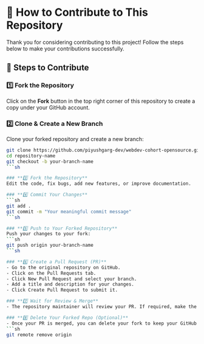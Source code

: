 # 🚀 How to Contribute to This Repository  

Thank you for considering contributing to this project! Follow the steps below to make your contributions successfully.  

## 📌 Steps to Contribute  

### **1️⃣ Fork the Repository**  
Click on the **Fork** button in the top right corner of this repository to create a copy under your GitHub account.  

### **2️⃣ Clone & Create a New Branch**  
Clone your forked repository and create a new branch:  
```sh
git clone https://github.com/piyushgarg-dev/webdev-cohort-opensource.git
cd repository-name
git checkout -b your-branch-name
```sh

### **3️⃣ Fork the Repository** 
Edit the code, fix bugs, add new features, or improve documentation.

### **4️⃣ Commit Your Changes**
```sh
git add .
git commit -m "Your meaningful commit message"
```sh

### **5️⃣ Push to Your Forked Repository**
Push your changes to your fork:
```sh
git push origin your-branch-name
```sh

### **6️⃣ Create a Pull Request (PR)**
- Go to the original repository on GitHub.
- Click on the Pull Requests tab.
- Click New Pull Request and select your branch.
- Add a title and description for your changes.
- Click Create Pull Request to submit it.

### **7️⃣ Wait for Review & Merge**
- The repository maintainer will review your PR. If required, make the suggested changes and update your PR.

### **8️⃣ Delete Your Forked Repo (Optional)**
- Once your PR is merged, you can delete your fork to keep your GitHub clean:
```sh
git remote remove origin
```